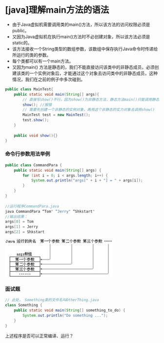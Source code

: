 # [java]理解main方法的语法

- 由于Java虚拟机需要调用类的main()方法，所以该方法的访问权限必须是public。
- 又因为Java虚拟机在执行main()方法时不必创建对象，所以该方法必须是static的。
- 该方法接收一个String类型的数组参数，该数组中保存执行Java命令时传递给所运行的类的参数。 
- 每个类都可以有一个main方法。 
- 又因为main() 方法是静态的，我们不能直接访问该类中的非静态成员，必须创建该类的一个实例对象后，才能通过这个对象去访问类中的非静态成员，这种情况，我们在之前的例子中多次碰到。  

```java
public class MainTest{
    public static void main(String[] args){
        // 直接写show()不行，因为show()为非静态方法，静态方法main()只能调用静态的方法。此时会提示将show()方法变为static，但不能那么做
        show(); //报错
        // 需要先创建一个非静态的实例对象，再用这个非静态的实力对象去调用show()
        MainTest test = new MainTest();
        test.show();
    }
    
    public void show(){}
}
```



### 命令行参数用法举例  

```java
public class CommandPara {
    public static void main(String[] args) {
        for (int i = 0; i < args.length; i++) {
            System.out.println("args[" + i + "] = " + args[i]);
        }
    }
}

//运行程序CommandPara.java
java CommandPara “Tom" “Jerry" “Shkstart"
//输出结果：
args[0] = Tom
args[1] = Jerry
args[2] = Shkstart
```

![image-20210509165347962](img/image-20210509165347962.png)

### 面试题

```java
// 此处， Something类的文件名叫OtherThing.java
class Something {
    public static void main(String[] something_to_do) {
        System.out.println("Do something ...");
    }
}
```

上述程序是否可以正常编译、运行？  
